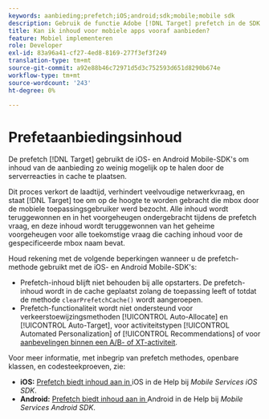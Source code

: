 ```yaml
---
keywords: aanbieding;prefetch;iOS;android;sdk;mobile;mobile sdk
description: Gebruik de functie Adobe [!DNL Target] prefetch in de SDK's van iOS en Android Mobile om inhoud van de aanbieding zo weinig mogelijk op te halen door de serverreacties in de cache op te slaan.
title: Kan ik inhoud voor mobiele apps vooraf aanbieden?
feature: Mobiel implementeren
role: Developer
exl-id: 83a96a41-cf27-4ed8-8169-277f3ef3f249
translation-type: tm+mt
source-git-commit: a92e88b46c72971d5d3c752593d651d8290b674e
workflow-type: tm+mt
source-wordcount: '243'
ht-degree: 0%

---
```


# Prefetaanbiedingsinhoud

De prefetch [!DNL Target] gebruikt de iOS- en Android Mobile-SDK&#39;s om inhoud van de aanbieding zo weinig mogelijk op te halen door de serverreacties in cache te plaatsen.

Dit proces verkort de laadtijd, verhindert veelvoudige netwerkvraag, en staat [!DNL Target] toe om op de hoogte te worden gebracht die mbox door de mobiele toepassingsgebruiker werd bezocht. Alle inhoud wordt teruggewonnen en in het voorgeheugen ondergebracht tijdens de prefetch vraag, en deze inhoud wordt teruggewonnen van het geheime voorgeheugen voor alle toekomstige vraag die caching inhoud voor de gespecificeerde mbox naam bevat.

Houd rekening met de volgende beperkingen wanneer u de prefetch-methode gebruikt met de iOS- en Android Mobile-SDK&#39;s:

* Prefetch-inhoud blijft niet behouden bij alle opstarters. De prefetch-inhoud wordt in de cache geplaatst zolang de toepassing leeft of totdat de methode `clearPrefetchCache()` wordt aangeroepen.
* Prefetch-functionaliteit wordt niet ondersteund voor verkeerstoewijzingsmethoden [!UICONTROL Auto-Allocate] en [!UICONTROL Auto-Target], voor activiteitstypen [!UICONTROL Automated Personalization] of [!UICONTROL Recommendations] of voor [aanbevelingen binnen een A/B- of XT-activiteit](/help/c-recommendations/recommendations-as-an-offer.md).

Voor meer informatie, met inbegrip van prefetch methodes, openbare klassen, en codesteekproeven, zie:

* **iOS:**  [Prefetch biedt inhoud aan in ](https://experienceleague.adobe.com/docs/mobile-services/ios/target-ios/c-mob-target-prefetch-ios.html) iOS in de Help bij  *Mobile Services iOS SDK*.
* **Android:**  [Prefetch biedt inhoud aan in ](https://experienceleague.adobe.com/docs/mobile-services/android/target-android/c-mob-target-prefetch-android.html) Android in de Help bij  *Mobile Services Android SDK*.
